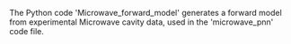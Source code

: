 The Python code 'Microwave_forward_model' generates a forward model from experimental Microwave cavity data, used in the 'microwave_pnn' code file.
